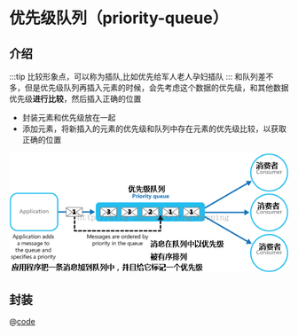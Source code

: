 # 优先级队列（priority-queue）

## 介绍

:::tip
比较形象点，可以称为插队,比如优先给军人老人孕妇插队
:::
和队列差不多，但是优先级队列再插入元素的时候，会先考虑这个数据的优先级，和其他数据优先级**进行比较**，然后插入正确的位置

- 封装元素和优先级放在一起
- 添加元素，将新插入的元素的优先级和队列中存在元素的优先级比较，以获取正确的位置

![优先级队列](./priority-queue.png)

## 封装

@[code](./PriorityQueue.js)
